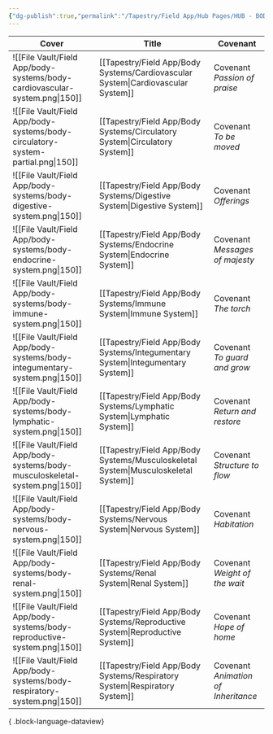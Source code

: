 ```yaml
---
{"dg-publish":true,"permalink":"/Tapestry/Field App/Hub Pages/HUB - BODY SYSTEMS/","tags":["hub"],"dgHomeLink":true,"dgEnableSearch":true}
---
```




| Cover                                                                           | Title                                                                                 | Covenant                                                                                |
| ------------------------------------------------------------------------------- | ------------------------------------------------------------------------------------- | --------------------------------------------------------------------------------------- |
| ![[File Vault/Field App/body-systems/body-cardiovascular-system.png\|150]]      | [[Tapestry/Field App/Body Systems/Cardiovascular System\|Cardiovascular System]]   | <span class='cards-icon covenant-label'>Covenant</span> <i>Passion of praise</i>        |
| ![[File Vault/Field App/body-systems/body-circulatory-system-partial.png\|150]] | [[Tapestry/Field App/Body Systems/Circulatory System\|Circulatory System]]         | <span class='cards-icon covenant-label'>Covenant</span> <i>To be moved</i>              |
| ![[File Vault/Field App/body-systems/body-digestive-system.png\|150]]           | [[Tapestry/Field App/Body Systems/Digestive System\|Digestive System]]             | <span class='cards-icon covenant-label'>Covenant</span> <i>Offerings</i>                |
| ![[File Vault/Field App/body-systems/body-endocrine-system.png\|150]]           | [[Tapestry/Field App/Body Systems/Endocrine System\|Endocrine System]]             | <span class='cards-icon covenant-label'>Covenant</span> <i>Messages of majesty</i>      |
| ![[File Vault/Field App/body-systems/body-immune-system.png\|150]]              | [[Tapestry/Field App/Body Systems/Immune System\|Immune System]]                   | <span class='cards-icon covenant-label'>Covenant</span> <i>The torch</i>                |
| ![[File Vault/Field App/body-systems/body-integumentary-system.png\|150]]       | [[Tapestry/Field App/Body Systems/Integumentary System\|Integumentary System]]     | <span class='cards-icon covenant-label'>Covenant</span> <i>To guard and grow</i>        |
| ![[File Vault/Field App/body-systems/body-lymphatic-system.png\|150]]           | [[Tapestry/Field App/Body Systems/Lymphatic System\|Lymphatic System]]             | <span class='cards-icon covenant-label'>Covenant</span> <i>Return and restore</i>       |
| ![[File Vault/Field App/body-systems/body-musculoskeletal-system.png\|150]]     | [[Tapestry/Field App/Body Systems/Musculoskeletal System\|Musculoskeletal System]] | <span class='cards-icon covenant-label'>Covenant</span> <i>Structure to flow</i>        |
| ![[File Vault/Field App/body-systems/body-nervous-system.png\|150]]             | [[Tapestry/Field App/Body Systems/Nervous System\|Nervous System]]                 | <span class='cards-icon covenant-label'>Covenant</span> <i>Habitation</i>               |
| ![[File Vault/Field App/body-systems/body-renal-system.png\|150]]               | [[Tapestry/Field App/Body Systems/Renal System\|Renal System]]                     | <span class='cards-icon covenant-label'>Covenant</span> <i>Weight of the wait</i>       |
| ![[File Vault/Field App/body-systems/body-reproductive-system.png\|150]]        | [[Tapestry/Field App/Body Systems/Reproductive System\|Reproductive System]]       | <span class='cards-icon covenant-label'>Covenant</span> <i>Hope of home</i>             |
| ![[File Vault/Field App/body-systems/body-respiratory-system.png\|150]]         | [[Tapestry/Field App/Body Systems/Respiratory System\|Respiratory System]]         | <span class='cards-icon covenant-label'>Covenant</span> <i>Animation of Inheritance</i> |

{ .block-language-dataview}
